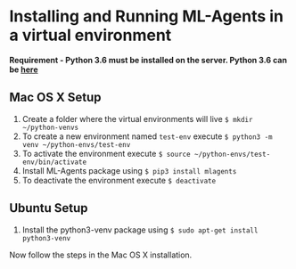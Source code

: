 # Installing and Running ML-Agents in a virtual environment

__Requirement - Python 3.6 must be installed on the server. Python 3.6 can be [here](https://www.python.org/downloads/)__ 

## Mac OS X Setup

1. Create a folder where the virtual environments will live ` $ mkdir ~/python-venvs `
1. To create a new environment named `test-env` execute `$ python3 -m venv ~/python-envs/test-env`  
1. To activate the environment execute `$ source ~/python-envs/test-env/bin/activate`
1. Install ML-Agents package using `$ pip3 install mlagents`
1. To deactivate the environment execute `$ deactivate `

## Ubuntu Setup 

1. Install the python3-venv package using `$ sudo apt-get install python3-venv`

Now follow the steps in the Mac OS X installation.
